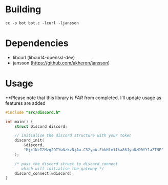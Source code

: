 # Building

`cc -o bot bot.c -lcurl -ljansson`

# Dependencies

* libcurl (libcurl4-openssl-dev)
* jansson (https://github.com/akheron/jansson)

# Usage

**Please note that this library is *FAR* from completed. I'll update usage as features are added

```c
#include "src/discord.h"

int main() {
    struct Discord discord;

    // initialise the discord structure with your token
    discord_init(
        &discord,
        "Mjc1NzI2Mzg2OTYwNzkzNjAw.C32ypA.FbkHlm1Ika86Jyo8zD0YY1aZTNE"
    );

    /* pass the discord struct to discord_connect
       which will initialise the gateway */
    discord_connect(&discord);
}
```
